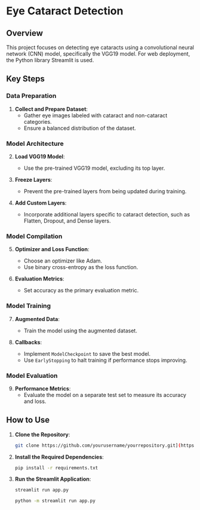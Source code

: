 # Eye Cataract Detection

## Overview

This project focuses on detecting eye cataracts using a convolutional neural network (CNN) model, specifically the VGG19 model. For web deployment, the Python library Streamlit is used.

## Key Steps

### Data Preparation

1. **Collect and Prepare Dataset**: 
   - Gather eye images labeled with cataract and non-cataract categories.
   - Ensure a balanced distribution of the dataset.

### Model Architecture

2. **Load VGG19 Model**: 
   - Use the pre-trained VGG19 model, excluding its top layer.
   
3. **Freeze Layers**: 
   - Prevent the pre-trained layers from being updated during training.
   
4. **Add Custom Layers**: 
   - Incorporate additional layers specific to cataract detection, such as Flatten, Dropout, and Dense layers.

### Model Compilation

5. **Optimizer and Loss Function**: 
   - Choose an optimizer like Adam.
   - Use binary cross-entropy as the loss function.
   
6. **Evaluation Metrics**: 
   - Set accuracy as the primary evaluation metric.

### Model Training

7. **Augmented Data**: 
   - Train the model using the augmented dataset.
   
8. **Callbacks**: 
   - Implement `ModelCheckpoint` to save the best model.
   - Use `EarlyStopping` to halt training if performance stops improving.

### Model Evaluation

9. **Performance Metrics**: 
   - Evaluate the model on a separate test set to measure its accuracy and loss.

## How to Use

1. **Clone the Repository**:
    ```bash
    git clone https://github.com/yourusername/yourrepository.git](https://github.com/Naman-bangari/Eye-cataract-detection.git
    ```

2. **Install the Required Dependencies**:
    ```bash
    pip install -r requirements.txt
    ```

3. **Run the Streamlit Application**:
    ```bash
    streamlit run app.py
    ```
    ```bash
    python -m streamlit run app.py
    ```

